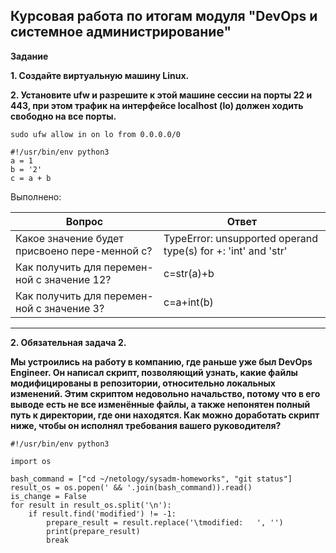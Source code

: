 ## Курсовая работа по итогам модуля "DevOps и системное администрирование"

__Задание__

__1.	Создайте виртуальную машину Linux.__

__2.  Установите ufw и разрешите к этой машине сессии на порты 22 и 443, при этом трафик на интерфейсе localhost (lo) должен ходить свободно на все порты.__



```
sudo ufw allow in on lo from 0.0.0.0/0
```



```
#!/usr/bin/env python3
a = 1
b = '2'
c = a + b
```

Выполнено:

|     Вопрос       |       Ответ        |
|-------------|-------------| 
|     Какое значение будет присвоено пере-менной c?  |     TypeError: unsupported operand type(s) for +: 'int' and 'str'   |
|     Как получить для перемен-ной c значение 12?   |     c=str(a)+b    |
|     Как получить для перемен-ной c значение 3?    |     c=a+int(b)     | 

________________________ 

__2. Обязательная задача 2.__	

__Мы устроились на работу в компанию, где раньше уже был DevOps Engineer. Он написал скрипт, позволяющий узнать, какие файлы модифицированы в репозитории, относительно локальных изменений. Этим скриптом недовольно начальство, потому что в его выводе есть не все изменённые файлы, а также непонятен полный путь к директории, где они находятся. Как можно доработать скрипт ниже, чтобы он исполнял требования вашего руководителя?__
	
```
#!/usr/bin/env python3

import os

bash_command = ["cd ~/netology/sysadm-homeworks", "git status"]
result_os = os.popen(' && '.join(bash_command)).read()
is_change = False
for result in result_os.split('\n'):
    if result.find('modified') != -1:
        prepare_result = result.replace('\tmodified:   ', '')
        print(prepare_result)
        break
```
